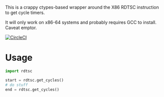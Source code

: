 This is a crappy ctypes-based wrapper around the X86 RDTSC instruction to get cycle timers.

It will only work on x86-64 systems and probably requires GCC to install. Caveat emptor.

[![CircleCI](https://circleci.com/gh/Roguelazer/rdtsc.svg?style=svg)](https://circleci.com/gh/Roguelazer/rdtsc)

Usage
=====

```python
import rdtsc

start = rdtsc.get_cycles()
# do stuff
end = rdtsc.get_cycles()
```
